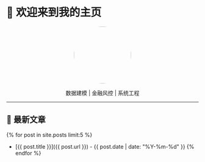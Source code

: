 # 👋 欢迎来到我的主页

<div style="text-align:center">
  <img src="/assets/avatar.jpg" width="150" style="border-radius:50%">
  <p>数据建模 | 金融风控 | 系统工程</p>
</div>

---

## 📌 最新文章

{% for post in site.posts limit:5 %}
- [{{ post.title }}]({{ post.url }}) - {{ post.date | date: "%Y-%m-%d" }}
{% endfor %}